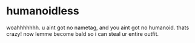 # humanoidless
woahhhhhhh. u aint got no nametag, and you aint got no humanoid. thats crazy! now lemme become bald so i can steal ur entire outfit.
